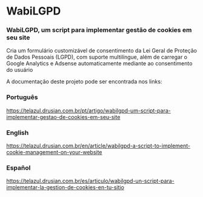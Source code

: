 # WabiLGPD

### WabiLGPD, um script para implementar gestão de cookies em seu site

Cria um formulário customizável de consentimento da Lei Geral de Proteção de Dados Pessoais (LGPD), com suporte multilíngue, além de carregar o Google Analytics e Adsense automaticamente mediante ao consentimento do usuário

A documentação deste projeto pode ser encontrada nos links:
### Português
https://telazul.drusian.com.br/pt/artigo/wabilgpd-um-script-para-implementar-gestao-de-cookies-em-seu-site

### English
https://telazul.drusian.com.br/en/article/wabilgpd-a-script-to-implement-cookie-management-on-your-website

### Español
https://telazul.drusian.com.br/es/articulo/wabilgpd-un-script-para-implementar-la-gestion-de-cookies-en-tu-sitio
